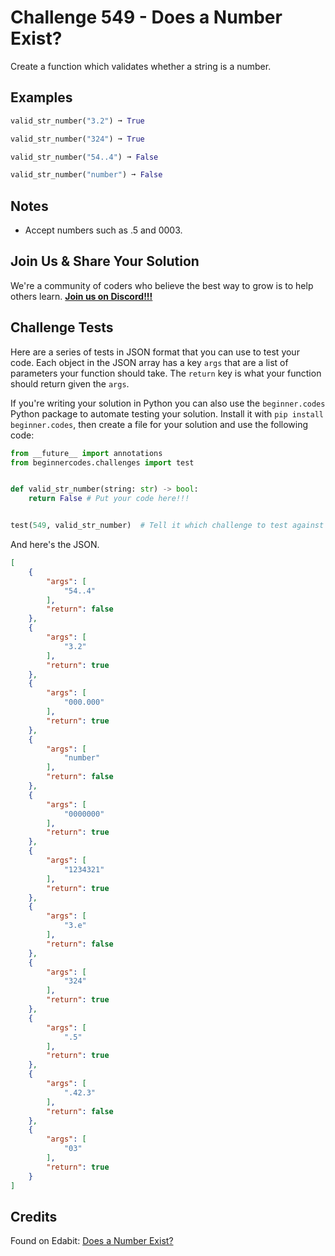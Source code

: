 # Challenge 549 - Does a Number Exist?

Create a function which validates whether a string is a number.

## Examples
```python
valid_str_number("3.2") ➞ True

valid_str_number("324") ➞ True

valid_str_number("54..4") ➞ False

valid_str_number("number") ➞ False
```
## Notes

- Accept numbers such as .5 and 0003.

## Join Us & Share Your Solution

We're a community of coders who believe the best way to grow is to help others learn. **[Join us on Discord!!!](https://discord.gg/sfHykntuGy)**

## Challenge Tests

Here are a series of tests in JSON format that you can use to test your code. Each object in the JSON array has a key `args` that are a list of parameters your function should take. The `return` key is what your function should return given the `args`. 

If you're writing your solution in Python you can also use the `beginner.codes` Python package to automate testing your solution. Install it with `pip install beginner.codes`, then create a file for your solution and use the following code:
```python
from __future__ import annotations
from beginnercodes.challenges import test


def valid_str_number(string: str) -> bool:
    return False # Put your code here!!!


test(549, valid_str_number)  # Tell it which challenge to test against
```
And here's the JSON.
```json
[
    {
        "args": [
            "54..4"
        ],
        "return": false
    },
    {
        "args": [
            "3.2"
        ],
        "return": true
    },
    {
        "args": [
            "000.000"
        ],
        "return": true
    },
    {
        "args": [
            "number"
        ],
        "return": false
    },
    {
        "args": [
            "0000000"
        ],
        "return": true
    },
    {
        "args": [
            "1234321"
        ],
        "return": true
    },
    {
        "args": [
            "3.e"
        ],
        "return": false
    },
    {
        "args": [
            "324"
        ],
        "return": true
    },
    {
        "args": [
            ".5"
        ],
        "return": true
    },
    {
        "args": [
            ".42.3"
        ],
        "return": false
    },
    {
        "args": [
            "03"
        ],
        "return": true
    }
]
```
## Credits

Found on Edabit: [Does a Number Exist?](https://edabit.com/challenge/sCH5gcyoRqq3Gfzyi)

